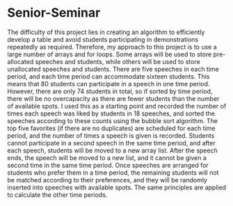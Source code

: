 # Senior-Seminar
The difficulty of this project lies in creating an algorithm to efficiently develop a table and avoid students participating in demonstrations repeatedly as required. Therefore, my approach to this project is to use a large number of arrays and for loops. Some arrays will be used to store pre-allocated speeches and students, while others will be used to store unallocated speeches and students. There are five speeches in each time period, and each time period can accommodate sixteen students. This means that 80 students can participate in a speech in one time period. However, there are only 74 students in total, so if sorted by time period, there will be no overcapacity as there are fewer students than the number of available spots. I used this as a starting point and recorded the number of times each speech was liked by students in 18 speeches, and sorted the speeches according to these counts using the bubble sort algorithm. The top five favorites (if there are no duplicates) are scheduled for each time period, and the number of times a speech is given is recorded. Students cannot participate in a second speech in the same time period, and after each speech, students will be moved to a new array list. After the speech ends, the speech will be moved to a new list, and it cannot be given a second time in the same time period. Once speeches are arranged for students who prefer them in a time period, the remaining students will not be matched according to their preferences, and they will be randomly inserted into speeches with available spots. The same principles are applied to calculate the other time periods.
